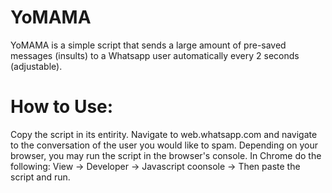 # YoMAMA
YoMAMA is a simple script that sends a large amount of pre-saved messages (insults) to a Whatsapp user automatically every 2 seconds (adjustable).

# How to Use:
Copy the script in its entirity. Navigate to web.whatsapp.com and navigate to the conversation of the user you would like to spam. Depending on your browser, you may run the script in the browser's console. In Chrome do the following: View -> Developer -> Javascript coonsole -> Then paste the script and run.
